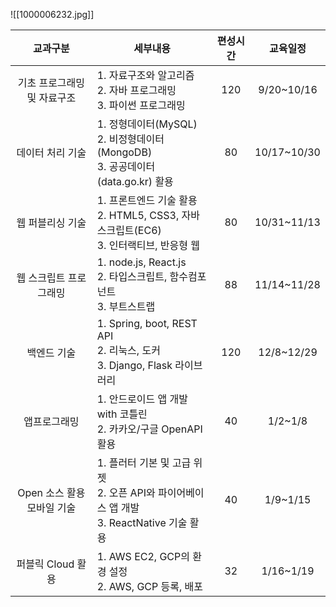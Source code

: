 ![[1000006232.jpg]]

|          교과구분           | 세부내용                                                                                       | 편성시간 |  교육일정   |
|:---------------------------:| ---------------------------------------------------------------------------------------------- |:--------:|:-----------:|
| 기초 프로그래밍 및 자료구조 | 1. 자료구조와 알고리즘 <br> 2. 자바 프로그래밍 <br> 3. 파이썬 프로그래밍                       |   120    | 9/20~10/16  |
|      데이터 처리 기술       | 1. 정형데이터(MySQL) <br> 2. 비정형데이터(MongoDB) <br> 3. 공공데이터(data.go.kr) 활용         |    80    | 10/17~10/30 |
|      웹 퍼블리싱 기술       | 1. 프론트엔드 기술 활용 <br> 2. HTML5, CSS3, 자바스크립트(EC6) <br> 3. 인터랙티브, 반응형 웹   |    80    | 10/31~11/13 |
|   웹 스크립트 프로그래밍    | 1. node.js, React.js <br> 2. 타입스크립트, 함수컴포넌트 <br> 3. 부트스트랩                     |    88    | 11/14~11/28 |
|         백엔드 기술         | 1. Spring, boot, REST API <br> 2. 리눅스, 도커 <br> 3. Django, Flask 라이브러리                |   120    | 12/8~12/29  |
|        앱프로그래밍         | 1. 안드로이드 앱 개발 with 코틀린 <br> 2. 카카오/구글 OpenAPI 활용                             |    40    |   1/2~1/8   |
| Open 소스 활용 모바일 기술  | 1. 플러터 기본 및 고급 위젯 <br> 2. 오픈 API와 파이어베이스 앱 개발 <br> 3. ReactNative 기술 활용 |    40    |  1/9~1/15   |
|      퍼블릭 Cloud 활용      | 1. AWS EC2, GCP의 환경 설정 <br> 2. AWS, GCP 등록, 배포                                        |    32    |  1/16~1/19  |


